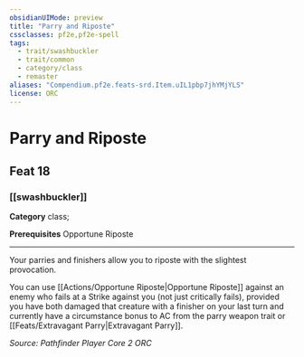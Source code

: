 ```yaml
---
obsidianUIMode: preview
title: "Parry and Riposte"
cssclasses: pf2e,pf2e-spell
tags:
  - trait/swashbuckler
  - trait/common
  - category/class
  - remaster
aliases: "Compendium.pf2e.feats-srd.Item.uIL1pbp7jhYMjYLS"
license: ORC
---
```

# Parry and Riposte
## Feat 18
### [[swashbuckler]]

**Category** class; 



**Prerequisites** Opportune Riposte
* * *
Your parries and finishers allow you to riposte with the slightest provocation.

You can use [[Actions/Opportune Riposte|Opportune Riposte]] against an enemy who fails at a Strike against you (not just critically fails), provided you have both damaged that creature with a finisher on your last turn and currently have a circumstance bonus to AC from the parry weapon trait or [[Feats/Extravagant Parry|Extravagant Parry]].

*Source: Pathfinder Player Core 2*
*ORC*